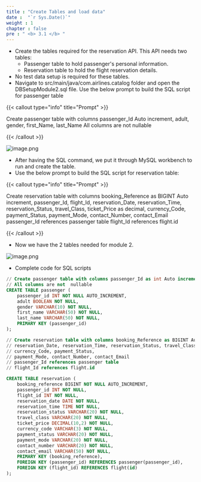 ```yaml
---
title : "Create Tables and load data"
date :  "`r Sys.Date()`" 
weight : 1
chapter : false
pre : " <b> 3.1 </b> "
---
```


- Create the tables required for the reservation API. This API needs two tables:
    - Passenger table to hold passenger's personal information.
    - Reservation table to hold the flight reservation details.
- No test data setup is required for these tables.
- Navigate to src/main/java/com.airlines.catalog folder and open the DBSetupModule2.sql file. Use the below prompt to build the SQL script for passenger table

{{< callout type="info" title="Prompt" >}}

Create passenger table with columns passenger_Id Auto increment, adult, gender, first_Name, last_Name
All columns are not  nullable

{{< /callout >}}

![image.png](/images/module_2/table_data/image.png)

- After having the SQL command, we put it through MySQL workbench to run and create the table.
- Use the below prompt to build the SQL script for reservation table:

{{< callout type="info" title="Prompt" >}}

Create reservation table with columns booking_Reference as BIGINT Auto increment, passenger_Id, flight_Id, reservation_Date, reservation_Time, reservation_Status, travel_Class, ticket_Price as decimal, currency_Code, payment_Status, payment_Mode, contact_Number, contact_Email passenger_Id references passenger table flight_Id references flight.id

{{< /callout >}}

- Now we have the 2 tables needed for module 2.

![image.png](/images/module_2/table_data/image_1.png)

- Complete code for SQL scripts

```sql
// Create passenger table with columns passenger_Id as int Auto increment, adult, gender, first_Name, last_Name
// All columns are not  nullable
CREATE TABLE passenger (
    passenger_id INT NOT NULL AUTO_INCREMENT,
    adult BOOLEAN NOT NULL,
    gender VARCHAR(10) NOT NULL,
    first_name VARCHAR(50) NOT NULL,
    last_name VARCHAR(50) NOT NULL,
    PRIMARY KEY (passenger_id)
);

// Create reservation table with columns booking_Reference as BIGINT Auto increment, passenger_Id, flight_Id,
// reservation_Date, reservation_Time, reservation_Status, travel_Class, ticket_Price as decimal,
// currency_Code, payment_Status,
// payment_Mode, contact_Number, contact_Email
// passenger_Id references passenger table
// flight_Id references flight.id

CREATE TABLE reservation (
    booking_reference BIGINT NOT NULL AUTO_INCREMENT,
    passenger_id INT NOT NULL,
    flight_id INT NOT NULL,
    reservation_date DATE NOT NULL,
    reservation_time TIME NOT NULL,
    reservation_status VARCHAR(20) NOT NULL,
    travel_class VARCHAR(20) NOT NULL,
    ticket_price DECIMAL(10,2) NOT NULL,
    currency_code VARCHAR(3) NOT NULL,
    payment_status VARCHAR(20) NOT NULL,
    payment_mode VARCHAR(20) NOT NULL,
    contact_number VARCHAR(20) NOT NULL,
    contact_email VARCHAR(50) NOT NULL,
    PRIMARY KEY (booking_reference),
    FOREIGN KEY (passenger_id) REFERENCES passenger(passenger_id),
    FOREIGN KEY (flight_id) REFERENCES flight(id)
);
```